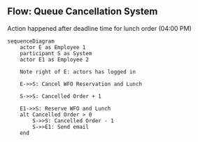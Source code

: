 ## Flow: Queue Cancellation System
Action happened after deadline time for lunch order (04:00 PM)

```mermaid
sequenceDiagram
    actor E as Employee 1
    participant S as System
    actor E1 as Employee 2 

    Note right of E: actors has logged in

    E->>S: Cancel WFO Reservation and Lunch
    
    S->>S: Cancelled Order + 1
    
    E1->>S: Reserve WFO and Lunch
    alt Cancelled Order > 0
        S->>S: Cancelled Order - 1
        S->>E1: Send email
    end 
```
<br><br><br>